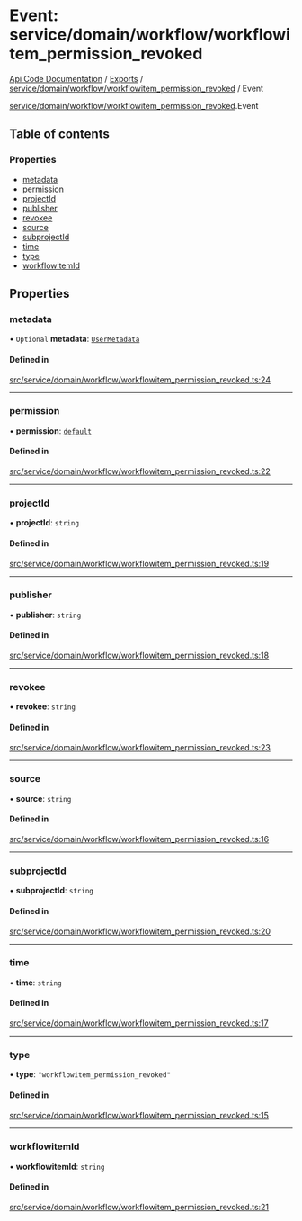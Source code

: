 # Event: service/domain/workflow/workflowitem_permission_revoked
[Api Code Documentation](../README.md) / [Exports](../modules.md) / [service/domain/workflow/workflowitem\_permission\_revoked](../modules/service_domain_workflow_workflowitem_permission_revoked.md) / Event

[service/domain/workflow/workflowitem\_permission\_revoked](../modules/service_domain_workflow_workflowitem_permission_revoked.md).Event

## Table of contents

### Properties

- [metadata](service_domain_workflow_workflowitem_permission_revoked.Event.md#metadata)
- [permission](service_domain_workflow_workflowitem_permission_revoked.Event.md#permission)
- [projectId](service_domain_workflow_workflowitem_permission_revoked.Event.md#projectid)
- [publisher](service_domain_workflow_workflowitem_permission_revoked.Event.md#publisher)
- [revokee](service_domain_workflow_workflowitem_permission_revoked.Event.md#revokee)
- [source](service_domain_workflow_workflowitem_permission_revoked.Event.md#source)
- [subprojectId](service_domain_workflow_workflowitem_permission_revoked.Event.md#subprojectid)
- [time](service_domain_workflow_workflowitem_permission_revoked.Event.md#time)
- [type](service_domain_workflow_workflowitem_permission_revoked.Event.md#type)
- [workflowitemId](service_domain_workflow_workflowitem_permission_revoked.Event.md#workflowitemid)

## Properties

### metadata

• `Optional` **metadata**: [`UserMetadata`](../modules/service_domain_metadata.md#usermetadata)

#### Defined in

[src/service/domain/workflow/workflowitem_permission_revoked.ts:24](https://github.com/openkfw/TruBudget/blob/92640998/api/src/service/domain/workflow/workflowitem_permission_revoked.ts#L24)

___

### permission

• **permission**: [`default`](../modules/authz_intents.md#default)

#### Defined in

[src/service/domain/workflow/workflowitem_permission_revoked.ts:22](https://github.com/openkfw/TruBudget/blob/92640998/api/src/service/domain/workflow/workflowitem_permission_revoked.ts#L22)

___

### projectId

• **projectId**: `string`

#### Defined in

[src/service/domain/workflow/workflowitem_permission_revoked.ts:19](https://github.com/openkfw/TruBudget/blob/92640998/api/src/service/domain/workflow/workflowitem_permission_revoked.ts#L19)

___

### publisher

• **publisher**: `string`

#### Defined in

[src/service/domain/workflow/workflowitem_permission_revoked.ts:18](https://github.com/openkfw/TruBudget/blob/92640998/api/src/service/domain/workflow/workflowitem_permission_revoked.ts#L18)

___

### revokee

• **revokee**: `string`

#### Defined in

[src/service/domain/workflow/workflowitem_permission_revoked.ts:23](https://github.com/openkfw/TruBudget/blob/92640998/api/src/service/domain/workflow/workflowitem_permission_revoked.ts#L23)

___

### source

• **source**: `string`

#### Defined in

[src/service/domain/workflow/workflowitem_permission_revoked.ts:16](https://github.com/openkfw/TruBudget/blob/92640998/api/src/service/domain/workflow/workflowitem_permission_revoked.ts#L16)

___

### subprojectId

• **subprojectId**: `string`

#### Defined in

[src/service/domain/workflow/workflowitem_permission_revoked.ts:20](https://github.com/openkfw/TruBudget/blob/92640998/api/src/service/domain/workflow/workflowitem_permission_revoked.ts#L20)

___

### time

• **time**: `string`

#### Defined in

[src/service/domain/workflow/workflowitem_permission_revoked.ts:17](https://github.com/openkfw/TruBudget/blob/92640998/api/src/service/domain/workflow/workflowitem_permission_revoked.ts#L17)

___

### type

• **type**: ``"workflowitem_permission_revoked"``

#### Defined in

[src/service/domain/workflow/workflowitem_permission_revoked.ts:15](https://github.com/openkfw/TruBudget/blob/92640998/api/src/service/domain/workflow/workflowitem_permission_revoked.ts#L15)

___

### workflowitemId

• **workflowitemId**: `string`

#### Defined in

[src/service/domain/workflow/workflowitem_permission_revoked.ts:21](https://github.com/openkfw/TruBudget/blob/92640998/api/src/service/domain/workflow/workflowitem_permission_revoked.ts#L21)
